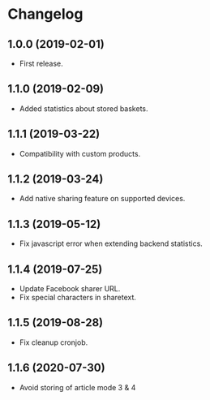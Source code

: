 # Changelog

## 1.0.0 (2019-02-01)

- First release.

## 1.1.0 (2019-02-09)

- Added statistics about stored baskets.

## 1.1.1 (2019-03-22)

- Compatibility with custom products.

## 1.1.2 (2019-03-24)

- Add native sharing feature on supported devices.

## 1.1.3 (2019-05-12)

- Fix javascript error when extending backend statistics.

## 1.1.4 (2019-07-25)

- Update Facebook sharer URL.
- Fix special characters in sharetext.

## 1.1.5 (2019-08-28)

- Fix cleanup cronjob.

## 1.1.6 (2020-07-30)

- Avoid storing of article mode 3 & 4
